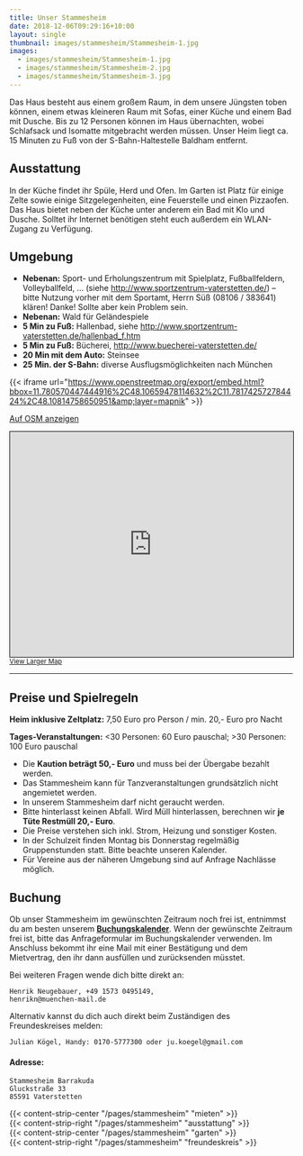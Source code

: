 ```yaml
---
title: Unser Stammesheim
date: 2018-12-06T09:29:16+10:00
layout: single
thumbnail: images/stammesheim/Stammesheim-1.jpg
images:
  - images/stammesheim/Stammesheim-1.jpg
  - images/stammesheim/Stammesheim-2.jpg
  - images/stammesheim/Stammesheim-3.jpg
---
```

Das Haus besteht aus einem großem Raum, in dem unsere Jüngsten toben können, einem etwas kleineren Raum mit Sofas, einer Küche und einem Bad mit Dusche.
Bis zu 12 Personen können im Haus übernachten, wobei Schlafsack und Isomatte mitgebracht werden müssen.
Unser Heim liegt ca. 15 Minuten zu Fuß von der S-Bahn-Haltestelle Baldham entfernt.

## Ausstattung

In der Küche findet ihr Spüle, Herd und Ofen.
Im Garten ist Platz für einige Zelte sowie einige Sitzgelegenheiten, eine Feuerstelle und einen Pizzaofen.
Das Haus bietet neben der Küche unter anderem ein Bad mit Klo und Dusche.
Solltet ihr Internet benötigen steht euch außerdem ein WLAN-Zugang zu Verfügung.

## Umgebung

* **Nebenan:** Sport- und Erholungszentrum mit Spielplatz, Fußballfeldern, Volleyballfeld, ... (siehe http://www.sportzentrum-vaterstetten.de/) – bitte Nutzung vorher mit dem Sportamt, Herrn Süß (08106 / 383641) klären! Danke! Sollte aber kein Problem sein.
* **Nebenan:** Wald für Geländespiele
* **5 Min zu Fuß:** Hallenbad, siehe http://www.sportzentrum-vaterstetten.de/hallenbad_f.htm
* **5 Min zu Fuß:** Bücherei, http://www.buecherei-vaterstetten.de/
* **20 Min mit dem Auto:** Steinsee
* **25 Min. der S-Bahn:** diverse Ausflugsmöglichkeiten nach München

{{< iframe url="https://www.openstreetmap.org/export/embed.html?bbox=11.780570447444916%2C48.10659478114632%2C11.781742572784424%2C48.10814758650951&amp;layer=mapnik" >}}

[Auf OSM anzeigen](https://www.openstreetmap.org/#map=19/48.10737/11.78116)

<iframe width="100%" height="400" frameborder="0" scrolling="no" marginheight="0" marginwidth="0" src="https://www.openstreetmap.org/export/embed.html?bbox=11.780570447444916%2C48.10659478114632%2C11.781742572784424%2C48.10814758650951&amp;layer=mapnik" style="border: 1px solid black"></iframe><br/><small><a href="https://www.openstreetmap.org/#map=19/48.10737/11.78116">View Larger Map</a></small>

- - -

## Preise und Spielregeln

**Heim inklusive Zeltplatz:** 7,50 Euro pro Person / min. 20,- Euro pro Nacht

**Tages-Veranstaltungen:** <30 Personen: 60 Euro pauschal; >30 Personen: 100 Euro pauschal

* Die **Kaution beträgt 50,- Euro** und muss bei der Übergabe bezahlt werden.
* Das Stammesheim kann für Tanzveranstaltungen grundsätzlich nicht angemietet werden.
* In unserem Stammesheim darf nicht geraucht werden.
* Bitte hinterlasst keinen Abfall. Wird Müll hinterlassen, berechnen wir **je Tüte Restmüll 20,- Euro**.
* Die Preise verstehen sich inkl. Strom, Heizung und sonstiger Kosten.
* In der Schulzeit finden Montag bis Donnerstag regelmäßig Gruppenstunden statt. Bitte beachte unseren Kalender.
* Für Vereine aus der näheren Umgebung sind auf Anfrage Nachlässe möglich.

## Buchung

Ob unser Stammesheim im gewünschten Zeitraum noch frei ist, entnimmst du am besten unserem **[Buchungskalender](http://www.webplanner.de/fewo_db/tools/fewoCal.php?lang=de&fewoID=2867&fewoOwnID=1206&background=&anfrage=1)**.
Wenn der gewünschte Zeitraum frei ist, bitte das Anfrageformular im Buchungskalender verwenden. Im Anschluss bekommt ihr eine Mail mit einer Bestätigung und dem Mietvertrag, den ihr dann ausfüllen und zurücksenden müsstet.

Bei weiteren Fragen wende dich bitte direkt an:

```
Henrik Neugebauer, +49 1573 0495149,
henrikn@muenchen-mail.de
```

Alternativ kannst du dich auch direkt beim Zuständigen des Freundeskreises melden:

```
Julian Kögel, Handy: 0170-5777300 oder ju.koegel@gmail.com
```

#### Adresse:

```
Stammesheim Barrakuda
Gluckstraße 33
85591 Vaterstetten
```

<div>
{{< content-strip-center "/pages/stammesheim" "mieten" >}}
</div>
<div>
{{< content-strip-right "/pages/stammesheim" "ausstattung" >}}
</div>
<div>
{{< content-strip-center "/pages/stammesheim" "garten" >}}
</div>
<div>
{{< content-strip-right "/pages/stammesheim" "freundeskreis" >}}
</div>